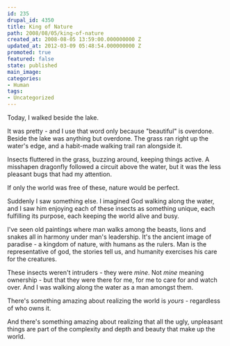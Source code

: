 ```yaml
---
id: 235
drupal_id: 4350
title: King of Nature
path: 2008/08/05/king-of-nature
created_at: 2008-08-05 13:59:00.000000000 Z
updated_at: 2012-03-09 05:48:54.000000000 Z
promoted: true
featured: false
state: published
main_image: 
categories:
- Human
tags:
- Uncategorized
---
```

Today, I walked beside the lake.

It was pretty - and I use that word only because "beautiful" is overdone. Beside the lake was anything but overdone. The grass ran right up the water's edge, and a habit-made walking trail ran alongside it.

Insects fluttered in the grass, buzzing around, keeping things active. A misshapen dragonfly followed a circuit above the water, but it was the less pleasant bugs that had my attention.

If only the world was free of these, nature would be perfect.

Suddenly I saw something else. I imagined God walking along the water, and I saw him enjoying each of these insects as something unique, each fulfilling its purpose, each keeping the world alive and busy.

I've seen old paintings where man walks among the beasts, lions and snakes all in harmony under man's leadership. It's the ancient image of paradise - a kingdom of nature, with humans as the rulers. Man is the representative of god, the stories tell us, and humanity exercises his care for the creatures.

These insects weren't intruders - they were <em>mine</em>. Not <em>mine</em> meaning ownership - but that they were there for me, for me to care for and watch over. And I was walking along the water as a man amongst them.

There's something amazing about realizing the world is <em>yours</em> - regardless of who owns it.

And there's something amazing about realizing that all the ugly, unpleasant things are part of the complexity and depth and beauty that make up the world.
